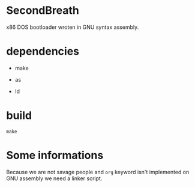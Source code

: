 # SecondBreath

x86 DOS bootloader wroten in GNU syntax assembly.

# dependencies

* make

* as

* ld

# build

`make`

# Some informations

Because we are not savage people and `org` keyword isn't implemented on GNU assembly we need a linker script.

